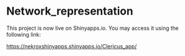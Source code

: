 # Network_representation

This project is now live on Shinyapps.io. You may access it using the following link: 

https://nekroxshinyapps.shinyapps.io/Clericus_app/

